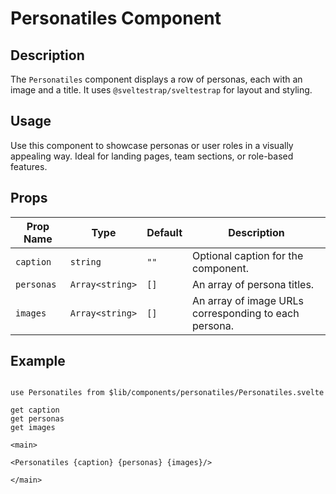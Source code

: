 # Personatiles Component

## Description
The `Personatiles` component displays a row of personas, each with an image and a title. It uses `@sveltestrap/sveltestrap` for layout and styling.

## Usage
Use this component to showcase personas or user roles in a visually appealing way. Ideal for landing pages, team sections, or role-based features.

## Props

| Prop Name  | Type          | Default | Description                     |
|------------|---------------|---------|---------------------------------|
| `caption`  | `string`      | `""`    | Optional caption for the component. |
| `personas` | `Array<string>`| `[]`    | An array of persona titles.     |
| `images`   | `Array<string>`| `[]`    | An array of image URLs corresponding to each persona. |

## Example


```agml

use Personatiles from $lib/components/personatiles/Personatiles.svelte

get caption
get personas
get images

<main>

<Personatiles {caption} {personas} {images}/>

</main>

```